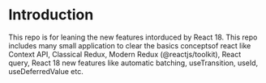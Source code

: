 # Introduction

This repo is for leaning the new features intorduced by React 18. This repo includes many small application to clear the basics conceptsof react like Context API, Classical Redux, Modern Redux (@reactjs/toolkit), React query, React 18 new features like automatic batching, useTransition, useId, useDeferredValue etc.
